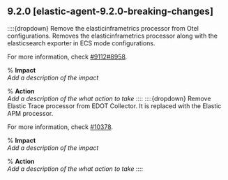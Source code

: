 ## 9.2.0 [elastic-agent-9.2.0-breaking-changes]

::::{dropdown} Remove the elasticinframetrics processor from Otel configurations.
Removes the elasticinframetrics processor along with the elasticsearch exporter in ECS mode configurations.

For more information, check [#9112](https://github.com/elastic/elastic-agent/pull/9112)[#8958](https://github.com/elastic/elastic-agent/issues/8958).

% **Impact**<br>_Add a description of the impact_

% **Action**<br>_Add a description of the what action to take_
::::
::::{dropdown} Remove Elastic Trace processor from EDOT Collector.
It is replaced with the Elastic APM processor.

For more information, check [#10378](https://github.com/elastic/elastic-agent/pull/10378).

% **Impact**<br>_Add a description of the impact_

% **Action**<br>_Add a description of the what action to take_
::::
